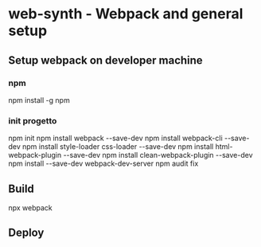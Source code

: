 # web-synth - Webpack and general setup

## Setup webpack on developer machine

### npm

npm install -g npm

### init progetto

npm init
npm install webpack --save-dev
npm install webpack-cli --save-dev
npm install style-loader css-loader --save-dev
npm install html-webpack-plugin --save-dev
npm install clean-webpack-plugin --save-dev
npm install --save-dev webpack-dev-server
npm audit fix

## Build

npx webpack

## Deploy
